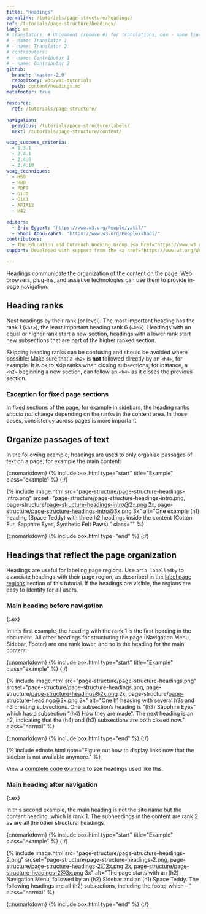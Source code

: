 ```yaml
---
title: "Headings"
permalink: /tutorials/page-structure/headings/
ref: /tutorials/page-structure/headings/
lang: en
# translators: # Uncomment (remove #) for translations, one - name line per translator.
# - name: Translator 1
# - name: Translator 2
# contributors:
# - name: Contributor 1
# - name: Contributor 2
github:
  branch: 'master-2.0'
  repository: w3c/wai-tutorials
  path: content/headings.md
metafooter: true

resource:
  ref: /tutorials/page-structure/

navigation:
  previous: /tutorials/page-structure/labels/
  next: /tutorials/page-structure/content/

wcag_success_criteria:
  - 1.3.1
  - 2.4.1
  - 2.4.6
  - 2.4.10
wcag_techniques:
  - H69
  - H80
  - PDF9
  - G130
  - G141
  - ARIA12
  - H42

editors:
  - Eric Eggert: "https://www.w3.org/People/yatil/"
  - Shadi Abou-Zahra: "https://www.w3.org/People/shadi/"
contributors:
  - The Education and Outreach Working Group (<a href="https://www.w3.org/WAI/EO/">EOWG</a>)
support: Developed with support from the <a href="https://www.w3.org/WAI/ACT/">WAI-ACT project</a>, co-funded by the <strong>European Commission <abbr title="Information Society Technologies">IST</abbr> Programme</strong>.

---
```


Headings communicate the organization of the content on the page. Web browsers, plug-ins, and assistive technologies can use them to provide in-page navigation.

## Heading ranks

Nest headings by their rank (or level). The most important heading has the rank 1 (`<h1>`), the least important heading rank 6 (`<h6>`). Headings with an equal or higher rank start a new section, headings with a lower rank start new subsections that are part of the higher ranked section.

Skipping heading ranks can be confusing and should be avoided where possible: Make sure that a `<h2>` is **not** followed directly by an `<h4>`, for example. It is ok to skip ranks when closing subsections, for instance, a `<h2>` beginning a new section, can follow an `<h4>` as it closes the previous section.

### Exception for fixed page sections

In fixed sections of the page, for example in sidebars, the heading ranks _should not_ change depending on the ranks  in the content area. In those cases, consistency across pages is more important.

## Organize passages of text

In the following example, headings are used to only organize passages of text on a page, for example the main content:

{::nomarkdown}
{% include box.html type="start" title="Example" class="example" %}
{:/}

{% include image.html src="page-structure/page-structure-headings-intro.png" srcset="page-structure/page-structure-headings-intro.png, page-structure/page-structure-headings-intro@2x.png 2x, page-structure/page-structure-headings-intro@3x.png 3x" alt="One example (h1) heading (Space Teddy) with three h2 headings inside the content (Cotton Fur, Sapphire Eyes, Synthetic Felt Paws)." class="" %}

{::nomarkdown}
{% include box.html type="end" %}
{:/}

## Headings that reflect the page organization

Headings are useful for labeling page regions. Use `aria-labelledby` to associate headings with their page region, as described in the [label page regions](/tutorials/page-structure/labels/#using-aria-labelledby) section of this tutorial. If the headings are visible, the regions are easy to identify for all users.

### Main heading before navigation
{:.ex}

In this first example, the heading with the rank 1 is the first heading in the document. All other headings for structuring the page (Navigation Menu, Sidebar, Footer) are one rank lower, and so is the heading for the main content.

{::nomarkdown}
{% include box.html type="start" title="Example" class="example" %}
{:/}

{% include image.html src="page-structure/page-structure-headings.png" srcset="page-structure/page-structure-headings.png, page-structure/page-structure-headings@2x.png 2x, page-structure/page-structure-headings@3x.png 3x" alt="One h1 heading with several h2s and h3 creating subsections. One subsection’s heading is ”(h3) Sapphire Eyes” which has a subsection “(h4) How they are made”. The next heading is an h2, indicating that the (h4) and (h3) subsections are both closed now." class="normal" %}

{::nomarkdown}
{% include box.html type="end" %}
{:/}

{% include ednote.html note="Figure out how to display links now that the sidebar is not available anymore." %}

View a [complete code example](/tutorials/page-structure/example/) to see headings used like this.

### Main heading after navigation
{:.ex}

In this second example, the main heading is not the site name but the content heading, which is rank 1. The subheadings in the content are rank 2 as are all the other structural headings.

{::nomarkdown}
{% include box.html type="start" title="Example" class="example" %}
{:/}

{% include image.html src="page-structure/page-structure-headings-2.png" srcset="page-structure/page-structure-headings-2.png, page-structure/page-structure-headings-2@2x.png 2x, page-structure/page-structure-headings-2@3x.png 3x" alt="The page starts with an (h2) Navigation Menu, followed by an (h2) Sidebar and an (h1) Space Teddy. The following headings are all (h2) subsections, including the footer which – " class="normal" %}

{::nomarkdown}
{% include box.html type="end" %}
{:/}